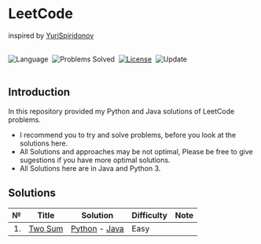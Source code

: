 # LeetCode
inspired by [YuriSpiridonov](https://t.co/VntSkEj2jp?amp=1)
<br><br>

![Language](https://img.shields.io/badge/language-Python-blue.svg)&nbsp;
![Problems Solved](https://img.shields.io/badge/problems%20solved-1%2F1579-orange)&nbsp;
[![License](https://img.shields.io/badge/license-MIT-green.svg)](./LICENSE)&nbsp;
![Update](https://img.shields.io/badge/update-Daily-brightgreen.svg)&nbsp;
<br><br>

## Introduction
In this repository provided my Python and Java solutions of LeetCode problems. 
- I recommend you to try and solve problems, before you look at the solutions here.
- All Solutions and approaches may be not optimal, Please be free to give sugestions if you have more optimal solutions.
- All Solutions here are in Java and Python 3.

## Solutions
|№|Title|Solution|Difficulty|Note|
| ---: | --- | --- | --- | --- |
|1.|[Two Sum](https://leetcode.com/problems/two-sum/)|[Python](https://github.com/YuriSpiridonov/LeetCode/blob/master/Easy/1.twoSum.py) - [Java](https://github.com/YuriSpiridonov/LeetCode/blob/master/Easy/1.twoSum.py) |Easy|